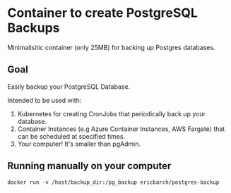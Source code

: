 # Container to create PostgreSQL Backups
Minimalisitic container (only 25MB) for backing up Postgres databases.

## Goal

Easily backup your PostgreSQL Database.

Intended to be used with:
1. Kubernetes for creating CronJobs that periodically back up your database.
2. Container Instances (e.g Azure Container Instances, AWS Fargate) that can be scheduled at specified times.
3. Your computer! It's smaller than pgAdmin.

## Running manually on your computer
`docker run -v /host/backup_dir:/pg_backup ericbarch/postgres-backup`
